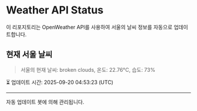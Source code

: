 
# Weather API Status

이 리포지토리는 OpenWeather API를 사용하여 서울의 날씨 정보를 자동으로 업데이트합니다.

## 현재 서울 날씨
> 서울의 현재 날씨: broken clouds, 온도: 22.76°C, 습도: 73%

⏳ 업데이트 시간: 2025-09-20 04:53:23 (UTC)

---
자동 업데이트 봇에 의해 관리됩니다.
